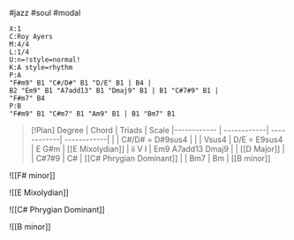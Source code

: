 #jazz #soul #modal
```music-abc
X:1
C:Roy Ayers
M:4/4
L:1/4
U:n=!style=normal!
K:A style=rhythm
P:A
"F#m9" B1 "C#/D#" B1 "D/E" B1 | B4 | 
B2 "Em9" B1 "A7add13" B1 "Dmaj9" B1 | B1 "C#7#9" B1 | 
"F#m7" B4
P:B
"F#m9" B1 "C#m7" B1 "Am9" B1 | B1 "Bm7" B1
```

> [!Plan]
Degree | Chord | Triads  | Scale 
|------------ | ------------| ------------| ------------| 
| | C#/D# = D#9sus4 | |
| Vsus4 | D/E = E9sus4 | E G#m | [[E Mixolydian]] 
| ii V I | Em9 A7add13 Dmaj9 |  | [[D Major]]
| | C#7#9  | C# | [[C# Phrygian Dominant]]
|  | Bm7 | Bm | [[B minor]]

![[F# minor]]

![[E Mixolydian]]

![[C# Phrygian Dominant]]

![[B minor]]